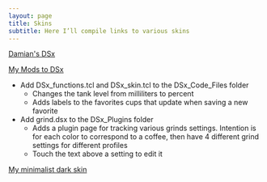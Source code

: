 ```yaml
---
layout: page
title: Skins
subtitle: Here I’ll compile links to various skins
---
```


[Damian's DSx](https://www.diy.brakel.com.au/dsx/)

[My Mods to DSx](<https://github.com/qporzk/Decent-Docs/blob/master/assets/skins/DSx Mods>)

- Add DSx_functions.tcl and DSx_skin.tcl to the DSx_Code_Files folder
	- Changes the tank level from milliliters to percent
	- Adds labels to the favorites cups that update when saving a new favorite 
- Add grind.dsx to the DSx_Plugins folder
	- Adds a plugin page for tracking various grinds settings. Intention is for each color to correspond to a coffee, then have 4 different grind settings for different profiles
	- Touch the text above a setting to edit it

[My minimalist dark skin](https://github.com/qporzk/Decent-Docs/blob/master/assets/skins/SimpleBlack.zip)